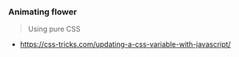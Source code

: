 ### Animating flower

> Using pure CSS

- https://css-tricks.com/updating-a-css-variable-with-javascript/